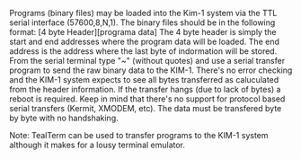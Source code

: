 Programs (binary files) may be loaded into the Kim-1 system via the TTL serial interface (57600,8,N,1).
The binary files should be in the following format: [4 byte Header][programa data]
The 4 byte header is simply the start and end addresses where the program data will be loaded.
The end address is the address where the last byte of indormation will be stored.
From the serial terminal type "~" (without quotes) and use a serial transfer program to send the raw binary data to the KIM-1.
There's no error checking and the KIM-1 system expects to see all bytes transferred as caluculated from the header information.
If the transfer hangs (due to lack of bytes) a reboot is required.
Keep in mind that there's no support for protocol based serial transfers (Kermit, XMODEM, etc).
The data must be transfered byte by byte with no handshaking.

Note: TealTerm can be used to transfer programs to the KIM-1 system although it makes for a lousy terminal emulator.
